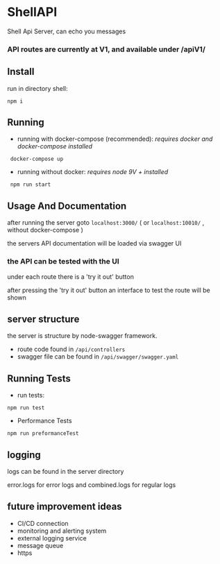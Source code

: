 ShellAPI
========

Shell Api Server, can echo you messages
### API routes are currently at V1, and available under /apiV1/
Install
-------
run in directory shell:
```
npm i
```` 

Running
---
* running with docker-compose (recommended):
*requires docker and docker-compose installed*
```
 docker-compose up
```
* running without docker:
*requires node 9V + installed*
```
 npm run start
```

Usage And Documentation
-----------------------
after running the server goto `localhost:3000/` ( or `localhost:10010/` , without docker-compose )

the servers API documentation will be loaded via swagger UI

### **the API can be tested with the UI**
under each route there is a 'try it out' button

after pressing the 'try it out' button an interface to test the route will be shown


server structure
-----------------
the server is structure by node-swagger framework.

- route code found in `/api/controllers`
- swagger file can be found in `/api/swagger/swagger.yaml`



Running Tests
-------
* run tests:
```
npm run test
```
* Performance Tests
```
npm run preformanceTest
```

logging
-------
logs can be found in the server directory

error.logs for error logs and combined.logs for regular logs 

future improvement ideas
------------------------
* CI/CD connection
* monitoring and alerting system
* external logging service
* message queue
* https